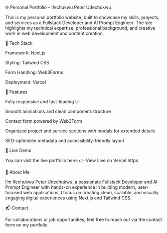 🌐 Personal Portfolio – Ifechukwu Peter Udechukwu

This is my personal portfolio website, built to showcase my skills, projects, and services as a Fullstack Developer and AI Prompt Engineer. The site highlights my technical expertise, professional background, and creative work in web development and content creation.

🚀 Tech Stack

Framework: Next.js

Styling: Tailwind CSS

Form Handling: Web3Forms

Deployment: Vercel

🧩 Features

Fully responsive and fast-loading UI

Smooth animations and clean component structure

Contact form powered by Web3Form

Organized project and service sections with modals for extended details

SEO-optimized metadata and accessibility-friendly layout

🔗 Live Demo

You can visit the live portfolio here:
👉 View Live on Vercel
https

💼 About Me

I’m Ifechukwu Peter Udechukwu, a passionate Fullstack Developer and AI Prompt Engineer with hands-on experience in building modern, user-focused web applications.
I focus on creating clean, scalable, and visually engaging digital experiences using Next.js and Tailwind CSS.

📬 Contact

For collaborations or job opportunities, feel free to reach out via the contact form on my portfolio.